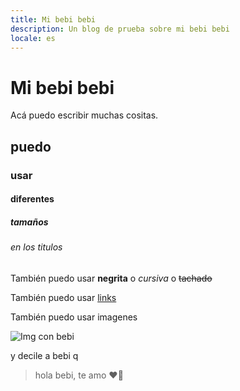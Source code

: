 ```yaml
---
title: Mi bebi bebi
description: Un blog de prueba sobre mi bebi bebi
locale: es
---
```


# Mi bebi bebi

Acá puedo escribir muchas cositas.

## puedo

### usar

#### diferentes

##### tamaños

###### en los titulos

También puedo usar **negrita** o _cursiva_ o ~~tachado~~

También puedo usar [links](https://google.com)

También puedo usar imagenes

![Img con bebi](https://i.ibb.co/CzBX5s0/bbis.jpg)

y decile a bebi q

> hola bebi, te amo ❤️‍🔥
